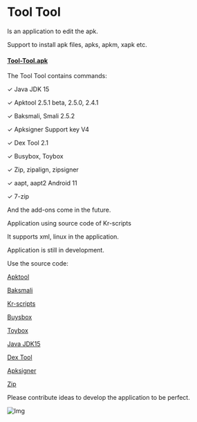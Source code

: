 # Tool Tool

Is an application to edit the apk.

Support to install apk files, apks, apkm, xapk etc.

#### [Tool-Tool.apk](https://github.com/kakathic/Tool-Tool/releases/download/K1.1/Tool-Tool.apk)

The Tool Tool contains commands:

✓ Java JDK 15

✓ Apktool 2.5.1 beta, 2.5.0, 2.4.1

✓ Baksmali, Smali 2.5.2

✓ Apksigner Support key V4

✓ Dex Tool 2.1

✓ Busybox, Toybox

✓ Zip, zipalign, zipsigner

✓ aapt, aapt2 Android 11

✓ 7-zip 


And the add-ons come in the future.

Application using source code of Kr-scripts

It supports xml, linux in the application.

Application is still in development.


Use the source code:

[Apktool](https://github.com/iBotPeaches/Apktool)

[Baksmali](https://github.com/JesusFreke/smali)

[Kr-scripts](https://github.com/helloklf/kr-scripts)

[Buysbox](https://github.com/Magisk-Modules-Repo/busybox-ndk)

[Toybox](http://landley.net/toybox/bin)

[Java JDK15](https://github.com/AdoptOpenJDK/openjdk15-binaries)

[Dex Tool](https://github.com/pxb1988/dex2jar)

[Apksigner](https://github.com/fornwall/apksigner)

[Zip](https://github.com/Magisk-Modules-Repo/zipsigner)


Please contribute ideas to develop the application to be perfect.

![Img](https://github.com/kakathic/Tool-Tool/releases/download/Img/Screenshot_2021-03-17-08-12-52-475_com.kakathic.shells.jpg)
